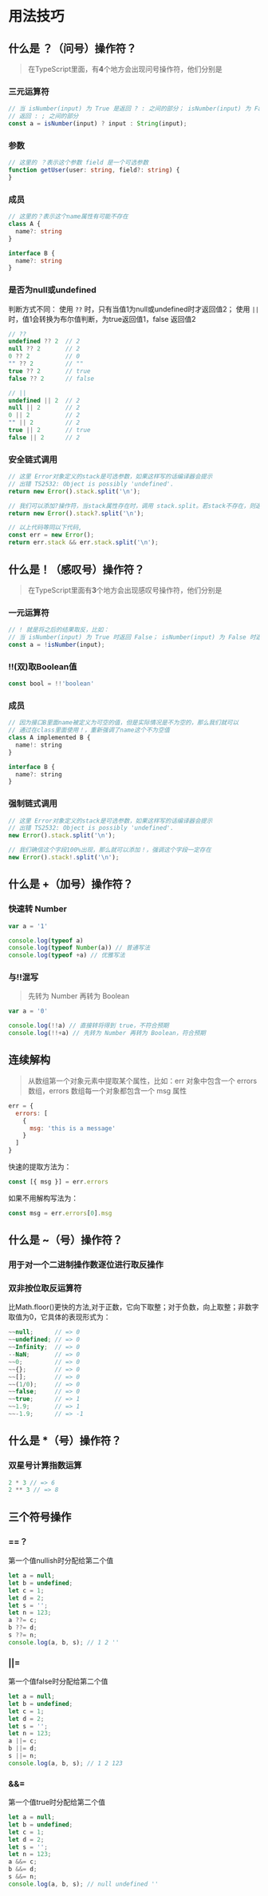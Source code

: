 # 用法技巧


## 什么是 ？（问号）操作符？

>在TypeScript里面，有**4**个地方会出现问号操作符，他们分别是

### 三元运算符
```js
// 当 isNumber(input) 为 True 是返回 ? : 之间的部分； isNumber(input) 为 False 时
// 返回 : ; 之间的部分
const a = isNumber(input) ? input : String(input);
```
### 参数
```ts
// 这里的 ？表示这个参数 field 是一个可选参数
function getUser(user: string, field?: string) {
}
```
### 成员
```ts
// 这里的？表示这个name属性有可能不存在
class A {
  name?: string
}

interface B {
  name?: string
}
```

### 是否为null或undefined
判断方式不同：
使用 `??` 时，只有当值1为null或undefined时才返回值2；
使用 `||` 时，值1会转换为布尔值判断，为true返回值1，false 返回值2
```js
// ??
undefined ?? 2	// 2
null ?? 2		// 2
0 ?? 2			// 0
"" ?? 2			// ""
true ?? 2		// true
false ?? 2		// false

// ||
undefined || 2	// 2
null || 2		// 2
0 || 2			// 2
"" || 2			// 2
true || 2		// true
false || 2		// 2
```

### 安全链式调用
```js
// 这里 Error对象定义的stack是可选参数，如果这样写的话编译器会提示
// 出错 TS2532: Object is possibly 'undefined'.
return new Error().stack.split('\n');

// 我们可以添加?操作符，当stack属性存在时，调用 stack.split。若stack不存在，则返回空
return new Error().stack?.split('\n');

// 以上代码等同以下代码,
const err = new Error();
return err.stack && err.stack.split('\n');
```

## 什么是！（感叹号）操作符？
>在TypeScript里面有**3**个地方会出现感叹号操作符，他们分别是
### 一元运算符
```js
// ! 就是将之后的结果取反，比如：
// 当 isNumber(input) 为 True 时返回 False； isNumber(input) 为 False 时返回True
const a = !isNumber(input);
```

### !!(双)取Boolean值
```js
const bool = !!'boolean'
```

### 成员
```js
// 因为接口B里面name被定义为可空的值，但是实际情况是不为空的，那么我们就可以
// 通过在class里面使用！，重新强调了name这个不为空值
class A implemented B {
  name!: string
}

interface B {
  name?: string
}
```

### 强制链式调用
```js
// 这里 Error对象定义的stack是可选参数，如果这样写的话编译器会提示
// 出错 TS2532: Object is possibly 'undefined'.
new Error().stack.split('\n');

// 我们确信这个字段100%出现，那么就可以添加！，强调这个字段一定存在
new Error().stack!.split('\n');
```

## 什么是 +（加号）操作符？
 
### 快速转 Number
```js
var a = '1'

console.log(typeof a)
console.log(typeof Number(a)) // 普通写法
console.log(typeof +a) // 优雅写法
```

### 与!!混写
>先转为 Number 再转为 Boolean
```js
var a = '0'

console.log(!!a) // 直接转将得到 true，不符合预期
console.log(!!+a) // 先转为 Number 再转为 Boolean，符合预期
```


## 连续解构
>从数组第一个对象元素中提取某个属性，比如：err 对象中包含一个 errors 数组，errors 数组每一个对象都包含一个 msg 属性
```js
err = {
  errors: [
    {
      msg: 'this is a message'
    }
  ]
}
```
快速的提取方法为：
```js
const [{ msg }] = err.errors
```
如果不用解构写法为：
```js
const msg = err.errors[0].msg
```


## 什么是 ~（号）操作符？

### 用于对一个二进制操作数逐位进行取反操作
### 双非按位取反运算符
比Math.floor()更快的方法,对于正数，它向下取整；对于负数，向上取整；非数字取值为0，它具体的表现形式为：
```js
~~null;      // => 0
~~undefined; // => 0
~~Infinity;  // => 0
--NaN;       // => 0
~~0;         // => 0
~~{};        // => 0
~~[];        // => 0
~~(1/0);     // => 0
~~false;     // => 0
~~true;      // => 1
~~1.9;       // => 1
~~-1.9;      // => -1
```

## 什么是 *（号）操作符？

### 双星号计算指数运算
```js
2 * 3 // => 6
2 ** 3 // => 8
```

## 三个符号操作

### ==？
第一个值nullish时分配给第二个值
```js
let a = null;
let b = undefined;
let c = 1;
let d = 2;
let s = '';
let n = 123;
a ??= c;
b ??= d;
s ??= n;
console.log(a, b, s); // 1 2 ''
```

### ||=
第一个值false时分配给第二个值
```js
let a = null;
let b = undefined;
let c = 1;
let d = 2;
let s = '';
let n = 123;
a ||= c;
b ||= d;
s ||= n;
console.log(a, b, s); // 1 2 123
```

### &&=
第一个值true时分配给第二个值
```js
let a = null;
let b = undefined;
let c = 1;
let d = 2;
let s = '';
let n = 123;
a &&= c;
b &&= d;
s &&= n;
console.log(a, b, s); // null undefined ''
```